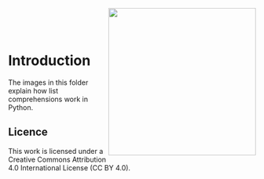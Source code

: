 <img src="https://www.icos-cp.eu/sites/default/files/2017-11/ICOS_CP_logo.png" width="300" align="right"/>
<br>
<br>
<br> 

# Introduction
The images in this folder explain how list comprehensions work in Python.

## Licence
This work is licensed under a Creative Commons Attribution 4.0 International License (CC BY 4.0).
